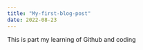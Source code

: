```yaml
---
title: "My-first-blog-post"
date: 2022-08-23
---
```

This is part my learning of Github and coding 
